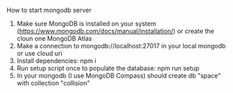 How to start mongodb server

1) Make sure MongoDB is installed on your system (https://www.mongodb.com/docs/manual/installation/) or create the cloun one MongoDB Atlas
2) Make a connection to mongodb://localhost:27017 in your local mongodb or use cloud uri
3) Install dependencies: npm i
4) Run setup script once to populate the database: npm run setup
5) In your mongodb (I use MongoDB Compass) should create db "space" with collection "collision"